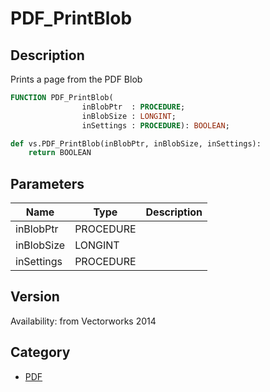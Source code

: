# PDF_PrintBlob

## Description
Prints a page from the PDF Blob

```pascal
FUNCTION PDF_PrintBlob(
				inBlobPtr  : PROCEDURE;
				inBlobSize : LONGINT;
				inSettings : PROCEDURE): BOOLEAN;
```

```python
def vs.PDF_PrintBlob(inBlobPtr, inBlobSize, inSettings):
    return BOOLEAN
```

## Parameters
|Name|Type|Description|
|---|---|---|
|inBlobPtr|PROCEDURE|   |
|inBlobSize|LONGINT|   |
|inSettings|PROCEDURE|   |

## Version
Availability: from Vectorworks 2014

## Category
* [PDF](../Categories/PDF.md)
